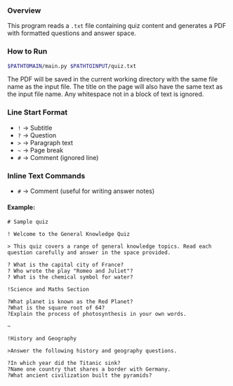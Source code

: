 ### Overview  
This program reads a `.txt` file containing quiz content and generates a PDF with formatted questions and answer space.

### How to Run  
```bash
$PATHTOMAIN/main.py $PATHTOINPUT/quiz.txt
```

The PDF will be saved in the current working directory with the same file name as the input file.
The title on the page will also have the same text as the input file name.
Any whitespace not in a block of text is ignored.

### Line Start Format  
- `!` → Subtitle  
- `?` → Question  
- `>` → Paragraph text  
- `~` → Page break  
- `#` → Comment (ignored line)

### Inline Text Commands  
- `#` → Comment (useful for writing answer notes)

#### Example:
```
# Sample quiz

! Welcome to the General Knowledge Quiz

> This quiz covers a range of general knowledge topics. Read each question carefully and answer in the space provided.

? What is the capital city of France?
? Who wrote the play "Romeo and Juliet"?
? What is the chemical symbol for water?

!Science and Maths Section

?What planet is known as the Red Planet?
?What is the square root of 64?
?Explain the process of photosynthesis in your own words.

~

!History and Geography

>Answer the following history and geography questions.

?In which year did the Titanic sink?
?Name one country that shares a border with Germany.
?What ancient civilization built the pyramids?
```